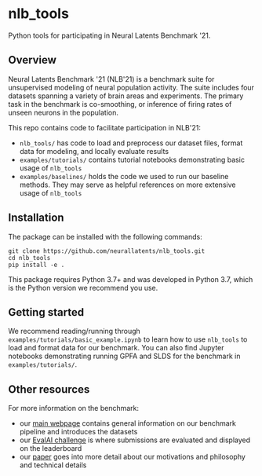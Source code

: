 # nlb_tools
Python tools for participating in Neural Latents Benchmark '21.

## Overview
Neural Latents Benchmark '21 (NLB'21) is a benchmark suite for unsupervised modeling of neural population activity.
The suite includes four datasets spanning a variety of brain areas and experiments.
The primary task in the benchmark is co-smoothing, or inference of firing rates of unseen neurons in the population.

This repo contains code to facilitate participation in NLB'21:
* `nlb_tools/` has code to load and preprocess our dataset files, format data for modeling, and locally evaluate results
* `examples/tutorials/` contains tutorial notebooks demonstrating basic usage of `nlb_tools`
* `examples/baselines/` holds the code we used to run our baseline methods. They may serve as helpful references on more extensive usage of `nlb_tools`

## Installation
The package can be installed with the following commands:
```
git clone https://github.com/neurallatents/nlb_tools.git
cd nlb_tools
pip install -e .
```
This package requires Python 3.7+ and was developed in Python 3.7, which is the Python version we recommend you use.

## Getting started
We recommend reading/running through `examples/tutorials/basic_example.ipynb` to learn how to use `nlb_tools` to load and 
format data for our benchmark. You can also find Jupyter notebooks demonstrating running GPFA and SLDS for the benchmark in
`examples/tutorials/`.

## Other resources
For more information on the benchmark:
* our [main webpage](https://neurallatents.github.io) contains general information on our benchmark pipeline and introduces the datasets
* our [EvalAI challenge](https://eval.ai) is where submissions are evaluated and displayed on the leaderboard
* our [paper]() goes into more detail about our motivations and philosophy and technical details
